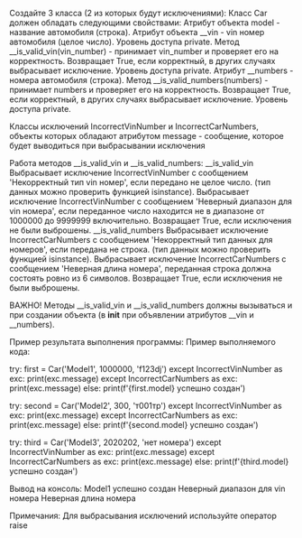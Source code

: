 Создайте 3 класса (2 из которых будут исключениями):
Класс Car должен обладать следующими свойствами:
Атрибут объекта model - название автомобиля (строка).
Атрибут объекта __vin - vin номер автомобиля (целое число). Уровень доступа private.
Метод __is_valid_vin(vin_number) - принимает vin_number и проверяет его на корректность. Возвращает True, если корректный, в других случаях выбрасывает исключение. Уровень доступа private.
Атрибут __numbers - номера автомобиля (строка).
Метод __is_valid_numbers(numbers) - принимает numbers и проверяет его на корректность. Возвращает True, если корректный, в других случаях выбрасывает исключение. Уровень доступа private.

Классы исключений IncorrectVinNumber и IncorrectCarNumbers, объекты которых обладают атрибутом message - сообщение, которое будет выводиться при выбрасывании исключения

Работа методов __is_valid_vin и __is_valid_numbers:
__is_valid_vin
Выбрасывает исключение IncorrectVinNumber с сообщением 'Некорректный тип vin номер', если передано не целое число. (тип данных можно проверить функцией isinstance).
Выбрасывает исключение IncorrectVinNumber с сообщением 'Неверный диапазон для vin номера', если переданное число находится не в диапазоне от 1000000 до 9999999 включительно.
Возвращает True, если исключения не были выброшены.
__is_valid_numbers
Выбрасывает исключение IncorrectCarNumbers с сообщением 'Некорректный тип данных для номеров', если передана не строка. (тип данных можно проверить функцией isinstance).
Выбрасывает исключение IncorrectCarNumbers с сообщением 'Неверная длина номера', переданная строка должна состоять ровно из 6 символов.
Возвращает True, если исключения не были выброшены.

ВАЖНО!
Методы __is_valid_vin и __is_valid_numbers должны вызываться и при создании объекта (в __init__ при объявлении атрибутов __vin и __numbers).



Пример результата выполнения программы:
Пример выполняемого кода:

try:
  first = Car('Model1', 1000000, 'f123dj')
except IncorrectVinNumber as exc:
  print(exc.message)
except IncorrectCarNumbers as exc:
  print(exc.message)
else:
  print(f'{first.model} успешно создан')



try:
  second = Car('Model2', 300, 'т001тр')
except IncorrectVinNumber as exc:
  print(exc.message)
except IncorrectCarNumbers as exc:
  print(exc.message)
else:
  print(f'{second.model} успешно создан')



try:
  third = Car('Model3', 2020202, 'нет номера')
except IncorrectVinNumber as exc:
  print(exc.message)
except IncorrectCarNumbers as exc:
  print(exc.message)
else:
  print(f'{third.model} успешно создан')

Вывод на консоль:
Model1 успешно создан
Неверный диапазон для vin номера
Неверная длина номера

Примечания:
Для выбрасывания исключений используйте оператор raise
